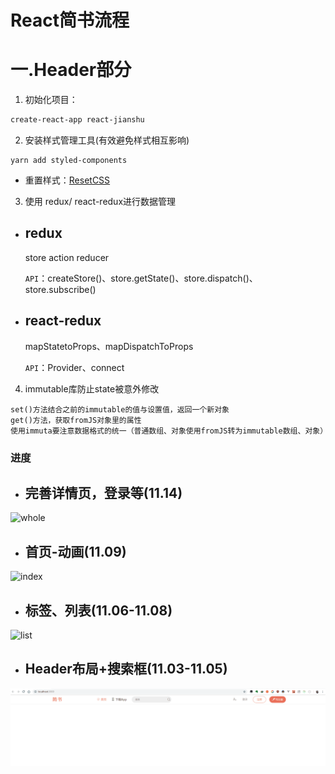 # React简书流程
# 一.Header部分
1. 初始化项目：
```bash
create-react-app react-jianshu
```
2. 安装样式管理工具(有效避免样式相互影响)
```
yarn add styled-components
```
- 重置样式：[ResetCSS](https://meyerweb.com/eric/tools/css/reset/)

3. 使用 redux/ react-redux进行数据管理
- ## redux
  store  action  reducer

  `API`：createStore()、store.getState()、store.dispatch()、store.subscribe()
- ## react-redux
  
  mapStatetoProps、mapDispatchToProps

  `API`：Provider、connect


4. immutable库防止state被意外修改
```
set()方法结合之前的immutable的值与设置值，返回一个新对象
get()方法，获取fromJS对象里的属性
使用immuta要注意数据格式的统一（普通数组、对象使用fromJS转为immutable数组、对象）
```

### 进度
- ## 完善详情页，登录等(11.14)
![whole](./demopng/whole.gif)
- ## 首页-动画(11.09)
![index](./demopng/index.gif)
- ## 标签、列表(11.06-11.08)
![list](./demopng/list.gif)
- ## Header布局+搜索框(11.03-11.05)
![header-searchbar](./demopng/header-searchbar.gif)